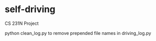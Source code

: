 # self-driving
CS 231N Project

python clean_log.py to remove prepended file names in driving_log.py